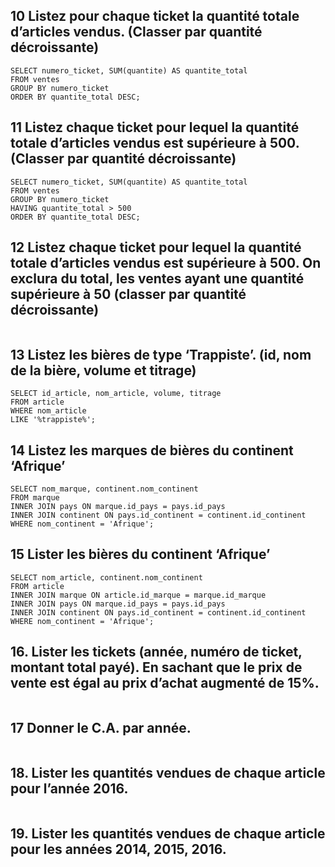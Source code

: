 ## 10 Listez pour chaque ticket la quantité totale d’articles vendus. (Classer par quantité décroissante)

```mysql
SELECT numero_ticket, SUM(quantite) AS quantite_total 
FROM ventes
GROUP BY numero_ticket 
ORDER BY quantite_total DESC;
```

## 11 Listez chaque ticket pour lequel la quantité totale d’articles vendus est supérieure à 500. (Classer par quantité décroissante)

```mysql
SELECT numero_ticket, SUM(quantite) AS quantite_total
FROM ventes
GROUP BY numero_ticket
HAVING quantite_total > 500
ORDER BY quantite_total DESC;
```

## 12 Listez chaque ticket pour lequel la quantité totale d’articles vendus est supérieure à 500. On exclura du total, les ventes ayant une quantité supérieure à 50 (classer par quantité décroissante)

```mysql

```

## 13 Listez les bières de type ‘Trappiste’. (id, nom de la bière, volume et titrage)

```mysql
SELECT id_article, nom_article, volume, titrage 
FROM article 
WHERE nom_article 
LIKE '%trappiste%';
```

## 14 Listez les marques de bières du continent ‘Afrique’

```mysql
SELECT nom_marque, continent.nom_continent
FROM marque
INNER JOIN pays ON marque.id_pays = pays.id_pays
INNER JOIN continent ON pays.id_continent = continent.id_continent
WHERE nom_continent = 'Afrique';
```

## 15 Lister les bières du continent ‘Afrique’

```mysql
SELECT nom_article, continent.nom_continent
FROM article
INNER JOIN marque ON article.id_marque = marque.id_marque
INNER JOIN pays ON marque.id_pays = pays.id_pays
INNER JOIN continent ON pays.id_continent = continent.id_continent
WHERE nom_continent = 'Afrique';
```

## 16. Lister les tickets (année, numéro de ticket, montant total payé). En sachant que le prix de vente est égal au prix d’achat augmenté de 15%.

```mysql

```

## 17  Donner le C.A. par année.

```mysql
```

## 18. Lister les quantités vendues de chaque article pour l’année 2016.

```mysql

```

## 19. Lister les quantités vendues de chaque article pour les années 2014, 2015, 2016.

```mysql

```

